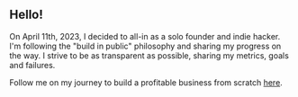 ## Hello!
On April 11th, 2023, I decided to all-in as a solo founder and indie hacker. I'm following the "build in public" philosophy and sharing my progress on the way. I strive to be as transparent as possible, sharing my metrics, goals and failures.

Follow me on my journey to build a profitable business from scratch [here](https://holwech.com).
